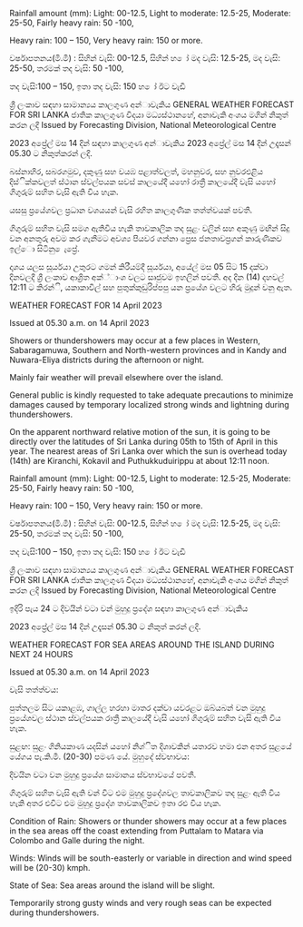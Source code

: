 Rainfall amount (mm): Light: 00-12.5, Light to moderate: 12.5-25, Moderate: 25-50, Fairly heavy rain: 50 -100,

Heavy rain: 100 – 150, Very heavy rain: 150 or more.

වර්ෂාපතනය(මි.මී) : සිහින් වැසි: 00-12.5, සිහින් හ ෝ මද වැසි: 12.5-25, මද වැසි: 25-50, තරමක් තද වැසි: 50 -100,

තද වැසි:100 – 150, ඉතා තද වැසි: 150 හ ෝ ඊට වැඩි

ශ්‍රී ලංකාව සඳහා සාමාන්‍යය කාලගුණ අන්‍ාවැකිය GENERAL WEATHER FORECAST FOR SRI LANKA ජාතික කාලගුණ විදයා මධ්‍යස්ථානහේ, අනාවැකි අංශය මගින් නිකුත් කරන ලදි Issued by Forecasting Division, National Meteorological Centre

2023 අප්‍රේල් මස 14 දින්‍ සඳහා කාලගුණ අන්‍ාවැකිය 2023 අප්‍රේල් මස 14 දින්‍ උදෑසන්‍ 05.30 ට නිකුත්කරන්‍ ලදි.

බස්නාහිර, සබරගමුව, දකුණු සහ වයඹ පළාත්වලත්, මහනුවර, සහ නුවරඑළිය දිස්ික්කවලත් ස්ථාන ස්වල්පයක සවස් කාලයේදී යහෝ රාත්‍රී කාලයේදී වැසි යහෝ ගිගුරුම් සහිත වැසි ඇති විය හැක.

යසසු ප්‍රයේශවල ප්‍රධාන වශයයන් වැසි රහිත කාලගුණික තත්ත්වයක් පවතී.

ගිගුරුම් සහිත වැසි සමග ඇතිවිය හැකි තාවකාලික තද සුළං වලින් සහ අකුණු මඟින් සිදු වන අනතුරු අවම කර ගැනීමට අවශ්‍ය පියවර ගන්නා ප්‍රෙස ජනතාවප්‍රගන් කාරුණිකව ඉල්ො සිටිනු ෙැප්‍රේ.

දෘශය යලස සූර්යයා උතුරට ගමන් කිරීයම්දී සූර්යයා, අයේල් මස 05 සිට 15 දක්වා දිනවලදී ශ්‍රී ලංකාව ආශ්‍රිත අක්්ාංශ වලට සෘජුවම ඉහලින් පවතී. අද දින (14) දහවල් 12:11 ට කිරන්ි, යකාකාවිල් සහ පුතුක්කුඩුරිප්පපු යන ප්‍රයේශ වලට හිරු මුදුන් වනු ඇත.

WEATHER FORECAST FOR 14 April 2023

Issued at 05.30 a.m. on 14 April 2023

Showers or thundershowers may occur at a few places in Western, Sabaragamuwa, Southern and North-western provinces and in Kandy and Nuwara-Eliya districts during the afternoon or night.

Mainly fair weather will prevail elsewhere over the island.

General public is kindly requested to take adequate precautions to minimize damages caused by temporary localized strong winds and lightning during thundershowers.

On the apparent northward relative motion of the sun, it is going to be directly over the latitudes of Sri Lanka during 05th to 15th of April in this year. The nearest areas of Sri Lanka over which the sun is overhead today (14th) are Kiranchi, Kokavil and Puthukkuduirippu at about 12:11 noon.

Rainfall amount (mm): Light: 00-12.5, Light to moderate: 12.5-25, Moderate: 25-50, Fairly heavy rain: 50 -100,

Heavy rain: 100 – 150, Very heavy rain: 150 or more.

වර්ෂාපතනය(මි.මී) : සිහින් වැසි: 00-12.5, සිහින් හ ෝ මද වැසි: 12.5-25, මද වැසි: 25-50, තරමක් තද වැසි: 50 -100,

තද වැසි:100 – 150, ඉතා තද වැසි: 150 හ ෝ ඊට වැඩි

ශ්‍රී ලංකාව සඳහා සාමාන්‍යය කාලගුණ අන්‍ාවැකිය GENERAL WEATHER FORECAST FOR SRI LANKA ජාතික කාලගුණ විදයා මධ්‍යස්ථානහේ, අනාවැකි අංශය මගින් නිකුත් කරන ලදි Issued by Forecasting Division, National Meteorological Centre

ඉදිරි පැය 24 ට දිවයින්‍ වටා වන්‍ මුහුදු ප්‍රදේශ සඳහා කාලගුණ අන්‍ාවැකිය

2023 අප්‍රේල් මස 14 දින්‍ උදෑසන්‍ 05.30 ට නිකුත් කරන්‍ ලදි.

WEATHER FORECAST FOR SEA AREAS AROUND THE ISLAND DURING NEXT 24 HOURS

Issued at 05.30 a.m. on 14 April 2023

වැසි තත්ත්වය:

පුත්තලම සිට යකාළඹ, ගාල්ල හරහා මාතර දක්වා යවරළට ඔබ්යබන් වන මුහුදු ප්‍රයේශවල ස්ථාන ස්වල්පයක රාත්‍රී කාලයේදී වැසි යහෝ ගිගුරුම් සහිත වැසි ඇති විය හැක.

සුළඟ: සුළං ගිනියකාණ යදසින් යහෝ නිශ්ිත දිශාවකින් යතාරව හමා එන අතර සුළයේ යේගය පැ.කි.මී. (20-30) පමණ යේ. මුහුදේ ස්වභාවය:

දිවයින වටා වන මුහුදු ප්‍රයේශ සාමානය ස්වභාවයේ පවතී.

ගිගුරුම් සහිත වැසි ඇති වන්‍ විට එම මුහුදු ප්‍රදේශවල තාවකාලිකව තද සුළං ඇති විය හැකි අතර එවිට එම මුහුදු ප්‍රදේශ තාවකාලිකව ඉතා රළු විය හැක.

Condition of Rain: Showers or thunder showers may occur at a few places in the sea areas off the coast extending from Puttalam to Matara via Colombo and Galle during the night.

Winds: Winds will be south-easterly or variable in direction and wind speed will be (20-30) kmph.

State of Sea: Sea areas around the island will be slight.

Temporarily strong gusty winds and very rough seas can be expected during thundershowers.